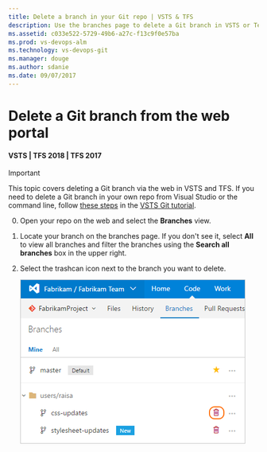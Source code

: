 ```yaml
---
title: Delete a branch in your Git repo | VSTS & TFS
description: Use the branches page to delete a Git branch in VSTS or Team Foundation Server
ms.assetid: c033e522-5729-49b6-a27c-f13c9f0e57ba
ms.prod: vs-devops-alm
ms.technology: vs-devops-git 
ms.manager: douge
ms.author: sdanie
ms.date: 09/07/2017
---
```


# Delete a Git branch from the web portal

#### VSTS | TFS 2018 | TFS 2017

>[!IMPORTANT]
> This topic covers deleting a Git branch via the web in VSTS and TFS. If you need to delete a Git branch in your own repo from Visual Studio or the command line,
> follow [these steps](tutorial/branches.md#delete-a-branch) in the [VSTS Git tutorial](tutorial/gitworkflow.md).

0. Open your repo on the web and select the  **Branches** view.

0. Locate your branch on the branches page. If you don't see it, select **All** to view all branches and filter the branches using the **Search all branches** box in the upper right.

0. Select the trashcan icon next to the branch you want to delete. 

    ![Delete your branch in the VSTS/TFS web portal](_img/branches/delete_branch.png)